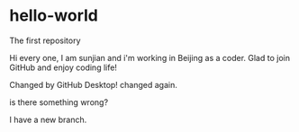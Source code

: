 # hello-world
The first repository

Hi every one, I am sunjian and i'm working in Beijing as a coder.
Glad to join GitHub and enjoy coding life!

Changed by GitHub Desktop!
changed again.


is there something wrong?

I have a new branch.
